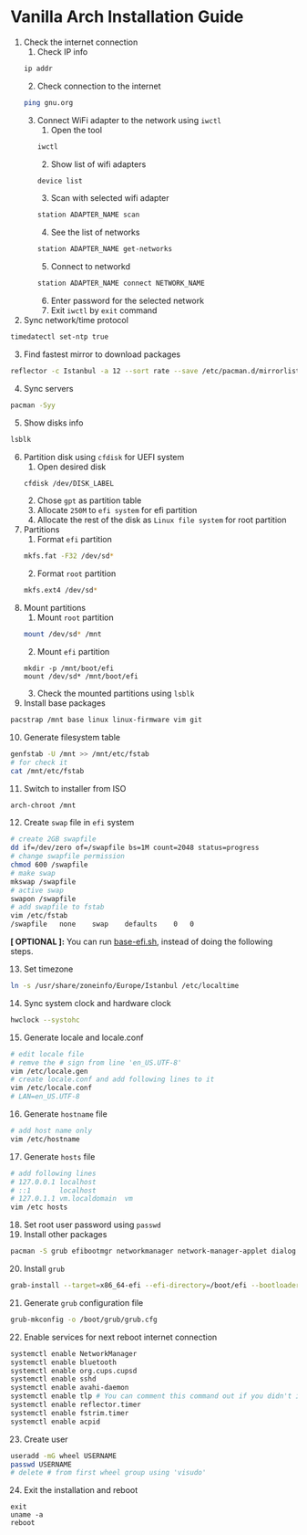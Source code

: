 # Vanilla Arch Installation Guide

1. Check the internet connection
	1. Check IP info
	```bash
	ip addr
	```
	2. Check connection to the internet
	```bash
	ping gnu.org
	```
	3. Connect WiFi adapter to the network using ```iwctl```
		1. Open the tool
		```bash
		iwctl	
		```	
		2. Show list of wifi adapters 
		```bash
		device list
		```
		3. Scan with selected wifi adapter
		```bash
		station ADAPTER_NAME scan 	
		```
		4. See the list of networks
		```bash
		station ADAPTER_NAME get-networks
		```
		5. Connect to networkd
		```bash
		station ADAPTER_NAME connect NETWORK_NAME
		```
		6. Enter password for the selected network
		7. Exit ```iwctl``` by ````exit```` command
2. Sync network/time protocol
```bash
timedatectl set-ntp true
```
3. Find fastest mirror to download packages
```bash
reflector -c Istanbul -a 12 --sort rate --save /etc/pacman.d/mirrorlist
```
4. Sync servers
```bash
pacman -Syy
```
5. Show disks info
```bash
lsblk
```
6. Partition disk using ```cfdisk``` for UEFI system
	1. Open desired disk
	```bash
	cfdisk /dev/DISK_LABEL
	```
	2. Chose ```gpt``` as partition table
	3. Allocate ```250M``` to ````efi system```` for efi partition
	4. Allocate the rest of the disk as ```Linux file system``` for root partition
7. Partitions
	1. Format ```efi``` partition
	```bash
	mkfs.fat -F32 /dev/sd*
	```
	2. Format ```root``` partition
	```bash
	mkfs.ext4 /dev/sd*
	```
8. Mount partitions
	1. Mount ```root``` partition
	```bash
	mount /dev/sd* /mnt
	```
	2. Mount ```efi``` partition
	```bsah
	mkdir -p /mnt/boot/efi
	mount /dev/sd* /mnt/boot/efi
	```
	3. Check the mounted partitions using ```lsblk```
9. Install base packages
```bash
pacstrap /mnt base linux linux-firmware vim git
```
10. Generate filesystem table
```bash
genfstab -U /mnt >> /mnt/etc/fstab
# for check it
cat /mnt/etc/fstab
```
11. Switch to installer from ISO
```bash
arch-chroot /mnt
```
12. Create ```swap``` file in ```efi``` system
```bash
# create 2GB swapfile
dd if=/dev/zero of=/swapfile bs=1M count=2048 status=progress
# change swapfile permission
chmod 600 /swapfile
# make swap
mkswap /swapfile
# active swap
swapon /swapfile 
# add swapfile to fstab
vim /etc/fstab
/swapfile	none	swap	defaults	0	0
```
**[ OPTIONAL ]:** You can run [base-efi.sh](https://github.com/mrbooshehri/scripts/tree/master/arch), instead of doing the following steps.

13. Set timezone
```bash
ln -s /usr/share/zoneinfo/Europe/Istanbul /etc/localtime
```
14. Sync system clock and hardware clock
```bash
hwclock --systohc
```
15. Generate locale and locale.conf
```bash
# edit locale file
# remve the # sign from line 'en_US.UTF-8'
vim /etc/locale.gen
# create locale.conf and add following lines to it
vim /etc/locale.conf
# LAN=en_US.UTF-8
```
16. Generate ```hostname``` file
```bash
# add host name only
vim /etc/hostname
```
17. Generate ```hosts``` file
```bash
# add following lines
# 127.0.0.1	localhost
# ::1		localhost
# 127.0.1.1	vm.localdomain	vm
vim /etc hosts
``` 
18. Set root user password using ```passwd```
19. Install other packages
```bash
pacman -S grub efibootmgr networkmanager network-manager-applet dialog wpa_supplicant mtools dosfstools reflector base-devel linux-headers avahi xdg-user-dirs xdg-utils gvfs gvfs-smb nfs-utils inetutils dnsutils bluez bluez-utils cups hplip alsa-utils pipewire pipewire-alsa pipewire-pulse pipewire-jack bash-completion openssh rsync acpi acpi_call tlp dnsmasq sof-firmware acpid os-prober ntfs-3g intel-ucode nvidia nvidia-utils nvidia-settings
```
20. Install ```grub```
```bash
grab-install --target=x86_64-efi --efi-directory=/boot/efi --bootloader-if=GRUB
```
21. Generate ```grub``` configuration file
```bash
grub-mkconfig -o /boot/grub/grub.cfg
```
22. Enable services for next reboot internet connection
```bash
systemctl enable NetworkManager
systemctl enable bluetooth
systemctl enable org.cups.cupsd
systemctl enable sshd
systemctl enable avahi-daemon
systemctl enable tlp # You can comment this command out if you didn't install tlp, see above
systemctl enable reflector.timer
systemctl enable fstrim.timer
systemctl enable acpid
```
23. Create user
```bash
useradd -mG wheel USERNAME 
passwd USERNAME
# delete # from first wheel group using 'visudo'
```
24. Exit the installation and reboot
```bsah
exit
uname -a
reboot
```
